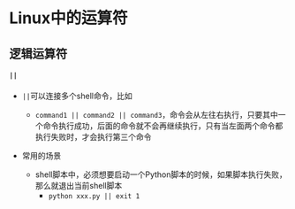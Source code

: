 # Linux中的运算符

## 逻辑运算符
#### `||`
- `||`可以连接多个shell命令，比如
    - `command1 || command2 || command3`，命令会从左往右执行，只要其中一个命令执行成功，后面的命令就不会再继续执行，只有当左面两个命令都执行失败时，才会执行第三个命令
   
- 常用的场景
    - shell脚本中，必须想要启动一个Python脚本的时候，如果脚本执行失败，那么就退出当前shell脚本
        - `python xxx.py || exit 1`